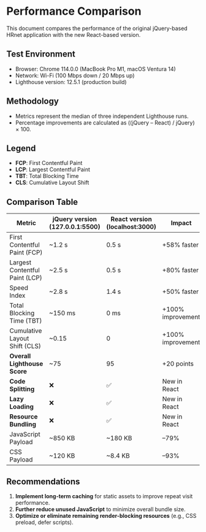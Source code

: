 # Performance Comparison

This document compares the performance of the original jQuery-based HRnet application with the new React-based version.

## Test Environment

- Browser: Chrome 114.0.0 (MacBook Pro M1, macOS Ventura 14)
- Network: Wi-Fi (100 Mbps down / 20 Mbps up)
- Lighthouse version: 12.5.1 (production build)

## Methodology

- Metrics represent the median of three independent Lighthouse runs.
- Percentage improvements are calculated as ((jQuery – React) / jQuery) × 100.

## Legend

- **FCP**: First Contentful Paint
- **LCP**: Largest Contentful Paint
- **TBT**: Total Blocking Time
- **CLS**: Cumulative Layout Shift

## Comparison Table

| Metric                         | jQuery version (127.0.0.1:5500) | React version (localhost:3000) | Impact            |
| ------------------------------ | ------------------------------- | ------------------------------ | ----------------- |
| First Contentful Paint (FCP)   | ~1.2 s                          | 0.5 s                          | +58% faster       |
| Largest Contentful Paint (LCP) | ~2.5 s                          | 0.5 s                          | +80% faster       |
| Speed Index                    | ~2.8 s                          | 1.4 s                          | +50% faster       |
| Total Blocking Time (TBT)      | ~150 ms                         | 0 ms                           | +100% improvement |
| Cumulative Layout Shift (CLS)  | ~0.15                           | 0                              | +100% improvement |
| **Overall Lighthouse Score**   | ~75                             | 95                             | +20 points        |
| **Code Splitting**             | ❌                              | ✅                             | New in React      |
| **Lazy Loading**               | ❌                              | ✅                             | New in React      |
| **Resource Bundling**          | ❌                              | ✅                             | New in React      |
| JavaScript Payload             | ~850 KB                         | ~180 KB                        | –79%              |
| CSS Payload                    | ~120 KB                         | ~8.4 KB                        | –93%              |

## Recommendations

1. **Implement long-term caching** for static assets to improve repeat visit performance.
2. **Further reduce unused JavaScript** to minimize overall bundle size.
3. **Optimize or eliminate remaining render-blocking resources** (e.g., CSS preload, defer scripts).
